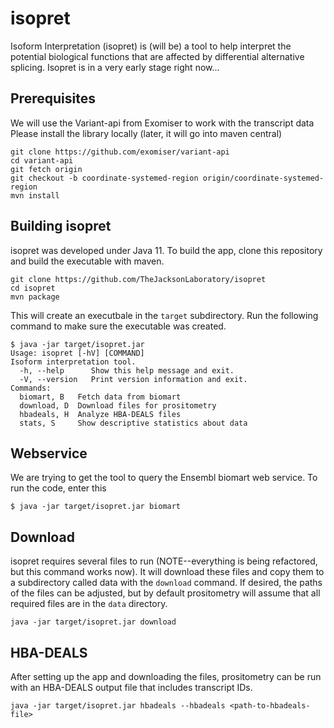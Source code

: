 # isopret

Isoform Interpretation (isopret) is (will be) a tool to help interpret the potential biological
functions that are affected by differential alternative splicing.  Isopret is in a very early stage
right now...

## Prerequisites
We will use the Variant-api from Exomiser to work with the transcript data
Please install the library locally (later, it will go into maven central)
```
git clone https://github.com/exomiser/variant-api
cd variant-api
git fetch origin
git checkout -b coordinate-systemed-region origin/coordinate-systemed-region
mvn install
```


## Building isopret
isopret was developed under Java 11. To build the app, clone this repository and
build the executable with maven.
```
git clone https://github.com/TheJacksonLaboratory/isopret
cd isopret
mvn package
```
This will create an executbale in the ``target`` subdirectory. Run the following command to make sure
the executable was created.
```
$ java -jar target/isopret.jar 
Usage: isopret [-hV] [COMMAND]
Isoform interpretation tool.
  -h, --help      Show this help message and exit.
  -V, --version   Print version information and exit.
Commands:
  biomart, B   Fetch data from biomart
  download, D  Download files for prositometry
  hbadeals, H  Analyze HBA-DEALS files
  stats, S     Show descriptive statistics about data
```


## Webservice

We are trying to get the tool to query the Ensembl biomart web service.
To run the code, enter this

```
$ java -jar target/isopret.jar biomart
```


## Download

isopret requires several files to run (NOTE--everything is being refactored, but this command works now). It will download these files and copy them
to a subdirectory called data with the ``download`` command. If desired, the paths
of the files can be adjusted, but by default prositometry will assume that all
required files are in the ``data`` directory.
```
java -jar target/isopret.jar download
```

## HBA-DEALS

After setting up the app and downloading the files, prositometry can be run with an HBA-DEALS output file that
includes transcript IDs.
```
java -jar target/isopret.jar hbadeals --hbadeals <path-to-hbadeals-file>
```
